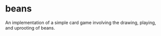 # beans
An implementation of a simple card game involving the drawing, playing, and uprooting of beans.
